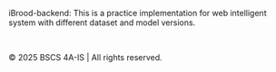 iBrood-backend: This is a practice implementation for web intelligent system with different dataset and model versions.

<br/>

© 2025 BSCS 4A-IS | All rights reserved.